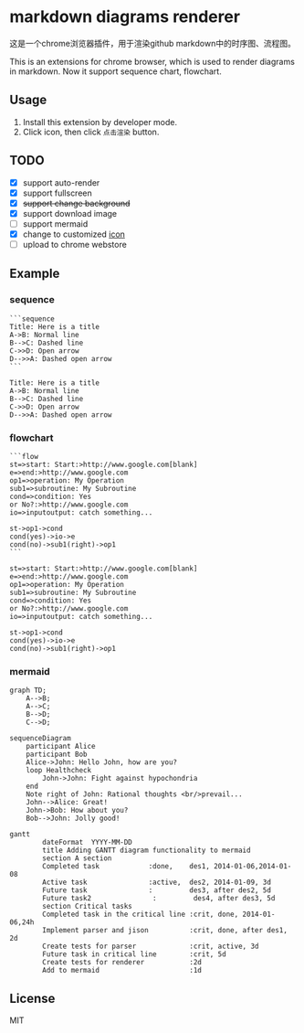# markdown diagrams renderer

这是一个chrome浏览器插件，用于渲染github markdown中的时序图、流程图。

This is an extensions for chrome browser, which is used to render diagrams in markdown. Now it support sequence chart, flowchart.

## Usage

1. Install this extension by developer mode.
2. Click icon, then click `点击渲染` button.


## TODO

- [x] support auto-render
- [x] support fullscreen
- [x] <del>support change background</del>
- [x] support download image
- [ ] support mermaid
- [x] change to customized [icon](https://www.flaticon.com)
- [ ] upload to chrome webstore

## Example
### sequence
    ```sequence
    Title: Here is a title
    A->B: Normal line
    B-->C: Dashed line
    C->>D: Open arrow
    D-->>A: Dashed open arrow
    ```


```sequence
Title: Here is a title
A->B: Normal line
B-->C: Dashed line
C->>D: Open arrow
D-->>A: Dashed open arrow
```

### flowchart

    ```flow
    st=>start: Start:>http://www.google.com[blank]
    e=>end:>http://www.google.com
    op1=>operation: My Operation
    sub1=>subroutine: My Subroutine
    cond=>condition: Yes
    or No?:>http://www.google.com
    io=>inputoutput: catch something...

    st->op1->cond
    cond(yes)->io->e
    cond(no)->sub1(right)->op1
    ```


```flow
st=>start: Start:>http://www.google.com[blank]
e=>end:>http://www.google.com
op1=>operation: My Operation
sub1=>subroutine: My Subroutine
cond=>condition: Yes
or No?:>http://www.google.com
io=>inputoutput: catch something...

st->op1->cond
cond(yes)->io->e
cond(no)->sub1(right)->op1
```

### mermaid

```mermaid
graph TD;
    A-->B;
    A-->C;
    B-->D;
    C-->D;
```

```mermaid
sequenceDiagram
    participant Alice
    participant Bob
    Alice->John: Hello John, how are you?
    loop Healthcheck
        John->John: Fight against hypochondria
    end
    Note right of John: Rational thoughts <br/>prevail...
    John-->Alice: Great!
    John->Bob: How about you?
    Bob-->John: Jolly good!
```

```mermaid
gantt
        dateFormat  YYYY-MM-DD
        title Adding GANTT diagram functionality to mermaid
        section A section
        Completed task            :done,    des1, 2014-01-06,2014-01-08
        Active task               :active,  des2, 2014-01-09, 3d
        Future task               :         des3, after des2, 5d
        Future task2               :         des4, after des3, 5d
        section Critical tasks
        Completed task in the critical line :crit, done, 2014-01-06,24h
        Implement parser and jison          :crit, done, after des1, 2d
        Create tests for parser             :crit, active, 3d
        Future task in critical line        :crit, 5d
        Create tests for renderer           :2d
        Add to mermaid                      :1d
```

## License
MIT